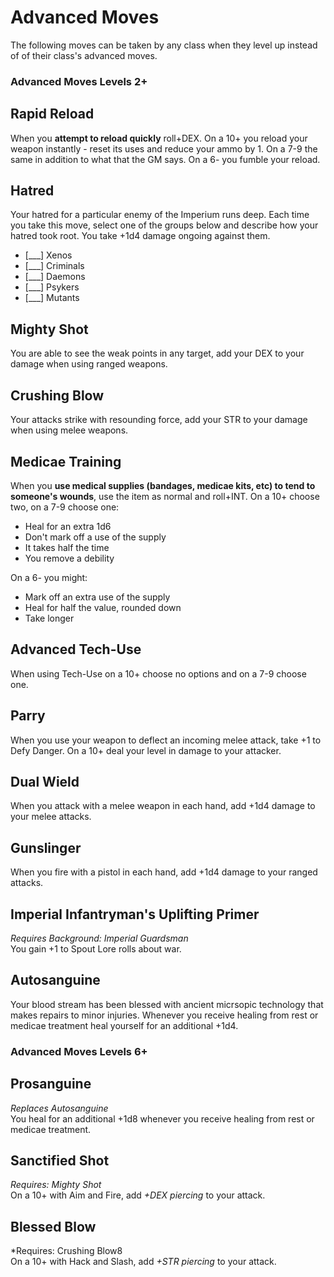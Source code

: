 # Advanced Moves

The following moves can be taken by any class when they level up instead of of their class's advanced moves.

### Advanced Moves Levels 2+

## Rapid Reload
When you **attempt to reload quickly** roll+DEX. On a 10+ you reload your weapon instantly - reset its uses and reduce your ammo by 1. On a 7-9 the same in addition to what that the GM says. On a 6- you fumble your reload.

## Hatred
Your hatred for a particular enemy of the Imperium runs deep. Each time you take this move, select one of the groups below and describe how your hatred took root. You take +1d4 damage ongoing against them.

  - [\___] Xenos
  - [\___] Criminals
  - [\___] Daemons
  - [\___] Psykers
  - [\___] Mutants

## Mighty Shot
You are able to see the weak points in any target, add your DEX to your damage when using ranged weapons.

## Crushing Blow
Your attacks strike with resounding force, add your STR to your damage when using melee weapons.

## Medicae Training
When you **use medical supplies (bandages, medicae kits, etc) to tend to someone's wounds**, use the item as normal and roll+INT. On a 10+ choose two, on a 7-9 choose one:

  - Heal for an extra 1d6
  - Don't mark off a use of the supply
  - It takes half the time
  - You remove a debility

On a 6- you might:

  - Mark off an extra use of the supply
  - Heal for half the value, rounded down
  - Take longer

## Advanced Tech-Use
When using Tech-Use on a 10+ choose no options and on a 7-9 choose one.

## Parry
When you use your weapon to deflect an incoming melee attack, take +1 to Defy Danger. On a 10+ deal your level in damage to your attacker.

## Dual Wield
When you attack with a melee weapon in each hand, add +1d4 damage to your melee attacks.

## Gunslinger
When you fire with a pistol in each hand, add +1d4 damage to your ranged attacks.

## Imperial Infantryman's Uplifting Primer
*Requires Background: Imperial Guardsman*    
You gain +1 to Spout Lore rolls about war.

## Autosanguine
Your blood stream has been blessed with ancient micrsopic technology that makes repairs to minor injuries. Whenever you receive healing from rest or medicae treatment heal yourself for an additional +1d4.

### Advanced Moves Levels 6+

## Prosanguine
*Replaces Autosanguine*  
You heal for an additional +1d8 whenever you receive healing from rest or medicae treatment.

## Sanctified Shot
*Requires: Mighty Shot*  
On a 10+ with Aim and Fire, add *+DEX piercing* to your attack.

## Blessed Blow
*Requires: Crushing Blow8  
On a 10+ with Hack and Slash, add *+STR piercing* to your attack.